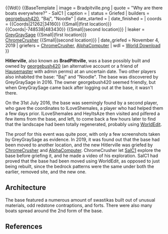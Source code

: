 {{Wdl}}
{{BaseTemplate
| image = Bradpitville.png
| quote = "Why are there boats everywhere?" - SalC1
| caption =
| status = Griefed
| builders = [georgebush420](https://2b2t.miraheze.org/wiki/georgebush420), "Baj", "Noodle"
| date_started =
| date_finished =
| coords = {{Coords|21262|34160}} {{Small|(first location)}}</br>{{Coords|-748538|483430}} {{Small|(second location)}}
| leaker = [GreyGraySage](https://2b2t.miraheze.org/wiki/GreyGraySage) {{Small|(first location)}}</br>[ChromeCrusher](https://2b2t.miraheze.org/wiki/ChromeCrusher) {{Small|(second location)}}
| date_griefed = November 4, 2019
| griefers = [ChromeCrusher](https://2b2t.miraheze.org/wiki/ChromeCrusher), [AlphaComputer](https://2b2t.miraheze.org/wiki/AlphaComputer)
| wdl = [World Download](http://www.mediafire.com/file/iv8khn4r69xzni4/BradPittVille.zip/file)
}}

**Hitlerville**, also known as **BradPittville**, was a base possibly built and owned by [georgebush420](https://2b2t.miraheze.org/wiki/georgebush420) (an alternative account or a friend of [Hausemaster](https://2b2t.miraheze.org/wiki/Hausemaster) with admin perms) at an uncertain date. Two other players also inhabited the base: "Baj" and "Noodle". The base was discovered by GreyGraySage in 2016. The owner georgebush420 seemed friendly, but when GreyGraySage came back after logging out at the base, it wasn't there.

On the 31st July 2016, the base was seemingly found by a second player, who gave the coordinates to ILoveShemales, a player who had helped them a few days prior. ILoveShemales and HeyItsAze then visited and pilfered a few items from the base, and left, to come back a few hours later to find that the landscape had been totally regenerated, probably using [WorldEdit](https://2b2t.miraheze.org/wiki/WorldEdit).

The proof for this event was quite poor, with only a few screenshots taken by GreyGraySage as evidence. In 2019, it was found out that the base had been moved to another location, and the new Hitlerville was griefed by [ChromeCrusher](https://2b2t.miraheze.org/wiki/ChromeCrusher) and [AlphaComputer](https://2b2t.miraheze.org/wiki/AlphaComputer). ChromeCrusher let [SalC1](https://2b2t.miraheze.org/wiki/SalC1) explore the base before griefing it, and he made a video of his exploration. SalC1 had proved that the base had been moved using WorldEdit, as opposed to just being rebuilt, since the bedrock patterns were the same under both the earlier, removed site, and the new one.

## Architecture
The base featured a numerous amount of swastikas built out of unusual materials, odd redstone contraptions, and forts. There were also many boats spread around the 2nd form of the base.

## References